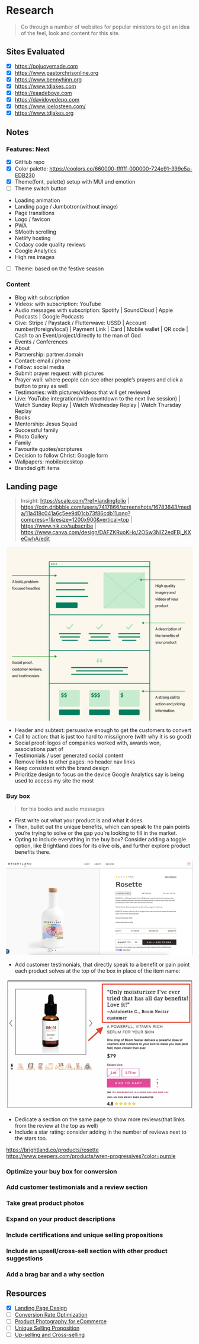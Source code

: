 # Research

> Go through a number of websites for popular ministers to get an idea of the feel, look and content for this site.

## Sites Evaluated

- [x] <https://pojuoyemade.com>
- [x] <https://www.pastorchrisonline.org>
- [x] <https://www.bennyhinn.org>
- [x] <https://www.tdjakes.com>
- [x] <https://eaadeboye.com>
- [x] <https://davidoyedepo.com>
- [x] <https://www.joelosteen.com/>
- [x] <https://www.tdjakes.org>

## Notes

### Features: Next

- [x] GitHub repo
- [x] Color palette: <https://coolors.co/660000-ffffff-000000-724e91-399e5a-EDB230>
- [x] Theme(font, palette) setup with MUI and emotion
- [ ] Theme switch button
- Loading animation
- Landing page / Jumbotron(without image)
- Page transitions
- Logo / favicon
- PWA
- SMooth scrolling
- Netlify hosting
- Codacy code quality reviews
- Google Analytics
- High res images
- [ ] Theme: based on the festive season

### Content

- Blog with subscription
- Videos: with subscription: YouTube
- Audio messages with subscription: Spotify | SoundCloud | Apple Podcasts | Google Podcasts
- Give: Stripe / Paystack / Flutterwave: USSD | Account number(foreign/local) | Payment Link | Card | Mobile wallet | QR code | Cash to an Event/project/directly to the man of God
- Events / Conferences
- About
- Partnership: partner.domain
- Contact: email / phone
- Follow: social media
- Submit prayer request: with pictures
- Prayer wall: where people can see other people’s prayers and click a button to pray as well
- Testimonies: with pictures/videos that will get reviewed
- Live: YouTube integration(with countdown to the next live session) | Watch Sunday Replay | Watch Wednesday Replay | Watch Thursday Replay
- Books
- Mentorship: Jesus Squad
- Successful family
- Photo Gallery
- Family
- Favourite quotes/scriptures
- Decision to follow Christ: Google form
- Wallpapers: mobile/desktop
- Branded gift items

## Landing page

> Insight: <https://scale.com/?ref=landingfolio> | <https://cdn.dribbble.com/users/7417866/screenshots/16783843/media/11a418c041a6c5ee9d01cb73f86cdb11.png?compress=1&resize=1200x900&vertical=top> | <https://www.nik.co/subscribe> | <https://www.canva.com/design/DAFZKRuoKHo/2OSw3NlZ2edFBj_KXeCwhA/edit>

![Landing page](/images/landing-page-wire_inline-graphic.jpg)

- Header and subtext: persuasive enough to get the customers to convert
- Call to action: that is just too hard to miss/ignore (with why it is so good)
- Social proof: logos of companies worked with, awards won, associations part of
- Testimonials / user generated social content
- Remove links to other pages: no header nav links
- Keep consistent with the brand design
- Prioritize design to focus on the device Google Analytics say is being used to access my site the most

### Buy box

> for his books and audio messages

- First write out what your product is and what it does.
- Then, bullet out the unique benefits, which can speak to the pain points you’re trying to solve or the gap you’re looking to fill in the market.
- Opting to include everything in the buy box? Consider adding a toggle option, like Brightland does for its olive oils, and further explore product benefits there.

![Buy box](/images/buy-box.png)

- Add customer testimonials, that directly speak to a benefit or pain point each product solves at the top of the box in place of the item name:

![Buy box with testimonials](/images/buy-box-with-customer-review.png)

- Dedicate a section on the same page to show more reviews(that links from the review at the top as well)
- Include a star rating: consider adding in the number of reviews next to the stars too.

<https://brightland.co/products/rosette>
<https://www.peepers.com/products/wren-progressives?color=purple>

### Optimize your buy box for conversion

### Add customer testimonials and a review section

### Take great product photos

### Expand on your product descriptions

### Include certifications and unique selling propositions

### Include an upsell/cross-sell section with other product suggestions

### Add a brag bar and a why section

## Resources

- [x] [Landing Page Design](https://www.shopify.com/ng/blog/landing-page-design)
- [ ] [Conversion Rate Optimization](https://www.shopify.com/ng/blog/120261189-conversion-rate-optimization)
- [ ] [Product Photography for eCommerce](https://www.shopify.com/learn/course/product-photography-for-ecommerce)
- [ ] [Unique Selling Proposition](https://www.shopify.com/ng/blog/unique-selling-proposition)
- [ ] [Up-selling and Cross-selling](https://www.shopify.com/ng/blog/upselling-and-cross-selling)
